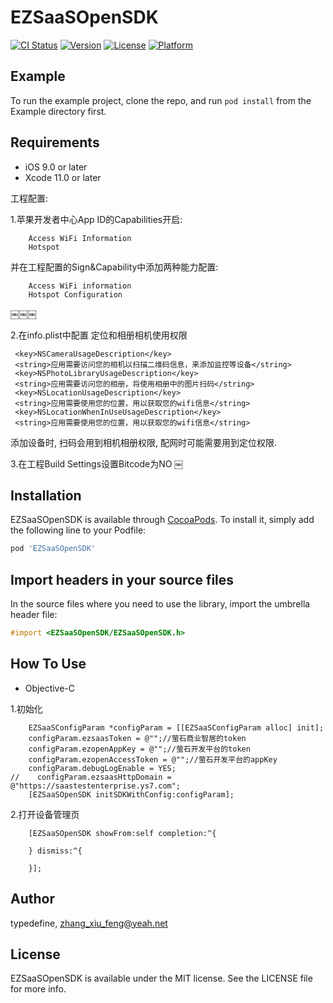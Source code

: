 # EZSaaSOpenSDK

[![CI Status](https://img.shields.io/travis/typedefine/EZSaaSOpenSDK.svg?style=flat)](https://travis-ci.org/typedefine/EZSaaSOpenSDK)
[![Version](https://img.shields.io/cocoapods/v/EZSaaSOpenSDK.svg?style=flat)](https://cocoapods.org/pods/EZSaaSOpenSDK)
[![License](https://img.shields.io/cocoapods/l/EZSaaSOpenSDK.svg?style=flat)](https://cocoapods.org/pods/EZSaaSOpenSDK)
[![Platform](https://img.shields.io/cocoapods/p/EZSaaSOpenSDK.svg?style=flat)](https://cocoapods.org/pods/EZSaaSOpenSDK)

## Example

To run the example project, clone the repo, and run `pod install` from the Example directory first.

## Requirements
- iOS 9.0 or later
- Xcode 11.0 or later

工程配置:

1.苹果开发者中心App ID的Capabilities开启:
```
    Access WiFi Information
    Hotspot
```


并在工程配置的Sign&Capability中添加两种能力配置:
```
    Access WiFi information
    Hotspot Configuration
```
￼￼￼

2.在info.plist中配置 定位和相册相机使用权限
```
 <key>NSCameraUsageDescription</key>
 <string>应用需要访问您的相机以扫描二维码信息，来添加监控等设备</string>
 <key>NSPhotoLibraryUsageDescription</key>
 <string>应用需要访问您的相册，将使用相册中的图片扫码</string>
 <key>NSLocationUsageDescription</key>
 <string>应用需要使用您的位置，用以获取您的wifi信息</string>
 <key>NSLocationWhenInUseUsageDescription</key>
 <string>应用需要使用您的位置，用以获取您的wifi信息</string>
 ```
添加设备时, 扫码会用到相机相册权限, 配网时可能需要用到定位权限.


3.在工程Build Settings设置Bitcode为NO
￼


## Installation

EZSaaSOpenSDK is available through [CocoaPods](https://cocoapods.org). To install
it, simply add the following line to your Podfile:

```ruby
pod 'EZSaaSOpenSDK'
```

## Import headers in your source files

In the source files where you need to use the library, import the umbrella header file:

```objective-c
#import <EZSaaSOpenSDK/EZSaaSOpenSDK.h>
```


## How To Use

* Objective-C

1.初始化
```
    EZSaaSConfigParam *configParam = [[EZSaaSConfigParam alloc] init];
    configParam.ezsaasToken = @"";//萤石商业智居的token
    configParam.ezopenAppKey = @"";//萤石开发平台的token
    configParam.ezopenAccessToken = @"";//萤石开发平台的appKey
    configParam.debugLogEnable = YES;
//    configParam.ezsaasHttpDomain = @"https://saastestenterprise.ys7.com";
    [EZSaaSOpenSDK initSDKWithConfig:configParam];
```    

2.打开设备管理页
```
    [EZSaaSOpenSDK showFrom:self completion:^{
        
    } dismiss:^{
        
    }];
```


## Author

typedefine, zhang_xiu_feng@yeah.net

## License

EZSaaSOpenSDK is available under the MIT license. See the LICENSE file for more info.


